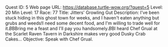 Quest ID: 5
Web page URL: https://database.turtle-wow.org/?quest=5
Level: 20
Min Level: 17
Race: 77
Title: Jitters' Growling Gut
Description: I've been stuck hiding in this ghost town for weeks, and I haven't eaten anything but grubs and weeds!I need some decent food, and I'm willing to trade well for it.$B$BBring me a feast and I'll pay you handsomely.$B$BI heard Chef Grual at the Scarlet Raven Tavern in Darkshire makes very good Dusky Crab Cakes...
Objective: Speak with Chef Grual.
